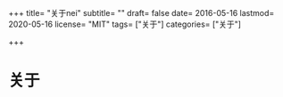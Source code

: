 +++
title= "关于nei"
subtitle= ""
draft= false
date= 2016-05-16
lastmod= 2020-05-16
license= "MIT"
tags= ["关于"]
categories= ["关于"]

+++

# 关于
